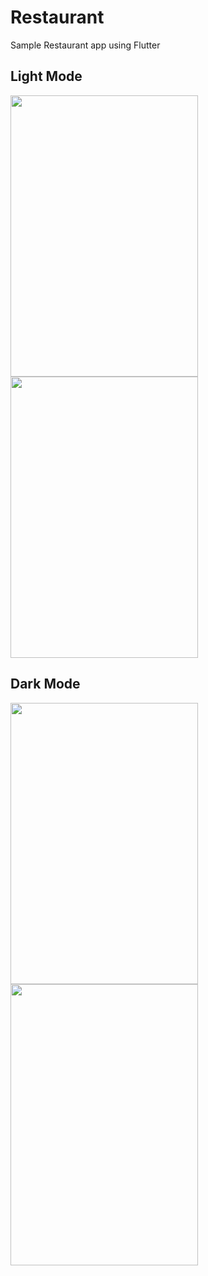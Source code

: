 # Restaurant
Sample Restaurant app using Flutter


## Light Mode
<image src="https://user-images.githubusercontent.com/58719230/80373854-53857480-88b3-11ea-9995-1b1e599ff94e.png" width="300" height="450"> <image src="https://user-images.githubusercontent.com/58719230/80373908-6e57e900-88b3-11ea-83b8-71aae3397934.png" width="300" height="450">


## Dark Mode

<image src="https://user-images.githubusercontent.com/58719230/80377255-a7df2300-88b8-11ea-9892-6eac0ba34572.png" width="300" height="450"> <image src="https://user-images.githubusercontent.com/58719230/80377428-e674dd80-88b8-11ea-94cc-69b7acc61317.png" width="300" height="450">
